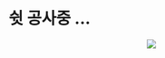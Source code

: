 # 쉿 공사중 ...

<p align="center">
<img src="https://github.com/Dodomuk/ottol-app-client/assets/64397635/be304d60-6784-4798-ac20-b431f7fb1f9d">
</p>
